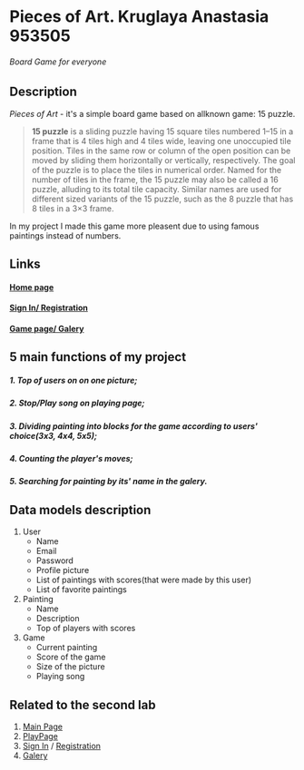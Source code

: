 # Pieces of Art. Kruglaya Anastasia 953505
###### Board Game for everyone
## 
## Description

_Pieces_ _of_ _Art_ - it's a simple board game based on allknown game: 15 puzzle. 
> __15 puzzle__ is a sliding puzzle having 15 square tiles numbered 1–15 in a frame that is 4 tiles high and 4 tiles wide, leaving one unoccupied tile position. Tiles in the same row or column of the open position can be moved by sliding them horizontally or vertically, respectively. The goal of the puzzle is to place the tiles in numerical order. Named for the number of tiles in the frame, the 15 puzzle may also be called a 16 puzzle, alluding to its total tile capacity. Similar names are used for different sized variants of the 15 puzzle, such as the 8 puzzle that has 8 tiles in a 3×3 frame.

In my project I made this game more pleasent due to using famous paintings instead of numbers. 

## Links

#### [Home page](https://www.figma.com/file/5jAStgcm2EDigt49frYZyH/Piece-Of-Art?node-id=0%3A1)
#### [Sign In/ Registration](https://www.figma.com/file/5jAStgcm2EDigt49frYZyH/Piece-Of-Art?node-id=23%3A39)
#### [Game page/ Galery](https://www.figma.com/file/5jAStgcm2EDigt49frYZyH/Piece-Of-Art?node-id=38%3A98)

## 5 main functions of my project
##### 1. Top of users on on one picture;
##### 2. Stop/Play song on playing page;
##### 3. Dividing painting into blocks for the game according to users' choice(3x3, 4x4, 5x5);
##### 4. Counting the player's moves;
##### 5. Searching for painting by its' name in the galery.


## Data models description

1. User
    - Name
    - Email
    - Password
    - Profile picture
    - List of paintings with scores(that were made by this user)
    - List of favorite paintings
2. Painting
    - Name
    - Description
    - Top of players with scores
3. Game
    - Current painting
    - Score of the game
    - Size of the picture
    - Playing song

## Related to the second lab

1. [Main Page](https://nastiona-slastiona.github.io/itaddp-pieces-of-art/src/index.html)
2. [PlayPage](https://nastiona-slastiona.github.io/itaddp-pieces-of-art/src/pages/playPage.html)
3. [Sign In](https://nastiona-slastiona.github.io/itaddp-pieces-of-art/src/pages/signIn.html) / [Registration](https://nastiona-slastiona.github.io/itaddp-pieces-of-art/src/pages/registration.html) 
4. [Galery](https://nastiona-slastiona.github.io/itaddp-pieces-of-art/src/pages/galery.html)